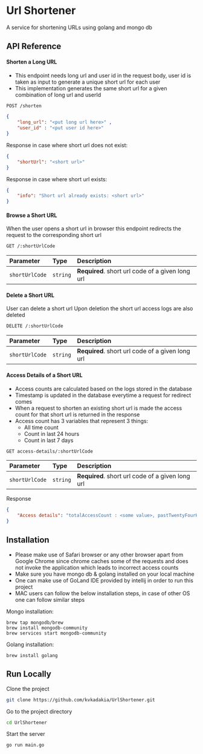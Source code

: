 # Url Shortener
A service for shortening URLs using golang and mongo db 

## API Reference

#### Shorten a Long URL
- This endpoint needs long url and user id in the request body, user id is taken as input to generate a unique short url for each user
- This implementation generates the same short url for a given combination of long url and userId

```bash
POST /shorten
```

```json
{ 
    "long_url": "<put long url here>" ,
    "user_id" : "<put user id here>"
}
```

Response in case where short url does not exist:
```json
{
    "shortUrl": "<short url>"
}
```

Response in case where short url exists:
```json
{
    "info": "Short url already exists: <short url>"
}
```

#### Browse a Short URL
When the user opens a short url in browser this endpoint redirects the request to the corresponding short url

```bash
GET /:shortUrlCode
```

| Parameter      | Type     | Description                       |
|:---------------| :------- | :-------------------------------- |
| `shortUrlCode` | `string` | **Required**. short url code of a given long url|


#### Delete a Short URL
User can delete a short url 
Upon deletion the short url access logs are also deleted

```bash
DELETE /:shortUrlCode
```

| Parameter   | Type     | Description                       |
|:------------| :------- | :-------------------------------- |
| `shortUrlCode` | `string` | **Required**. short url code of a given long url|

#### Access Details of a Short URL
- Access counts are calculated based on the logs stored in the database
- Timestamp is updated in the database everytime a request for redirect comes
- When a request to shorten an existing short url is made the access count for that short url is returned in the response
- Access count has 3 variables that represent 3 things:
    - All time count
    - Count in last 24 hours
    - Count in last 7 days

```bash
GET access-details/:shortUrlCode
```

| Parameter   | Type     | Description                       |
|:------------| :------- | :-------------------------------- |
| `shortUrlCode` | `string` | **Required**. short url code of a given long url|

Response
```json
{
    "Access details": "totalAccessCount : <some value>, pastTwentyFourHoursAccessCount : <some value>, pastWeekAccessCount : <some value>"
}
```


## Installation
- Please make use of Safari browser or any other browser apart from Google Chrome since chrome caches some of the requests and does not invoke the application which leads to incorrect access counts
- Make sure you have mongo db & golang installed on your local machine
- One can make use of GoLand IDE provided by intellij in order to run this project
- MAC users can follow the below installation steps, in case of other OS one can follow similar steps 

Mongo installation:
```
brew tap mongodb/brew
brew install mongodb-community
brew services start mongodb-community
```

Golang installation:
 ```
 brew install golang
 ```


## Run Locally

Clone the project

```bash
git clone https://github.com/kvkadakia/UrlShortener.git
```

Go to the project directory

```bash
cd UrlShortener
```


Start the server

```bash
go run main.go
```

